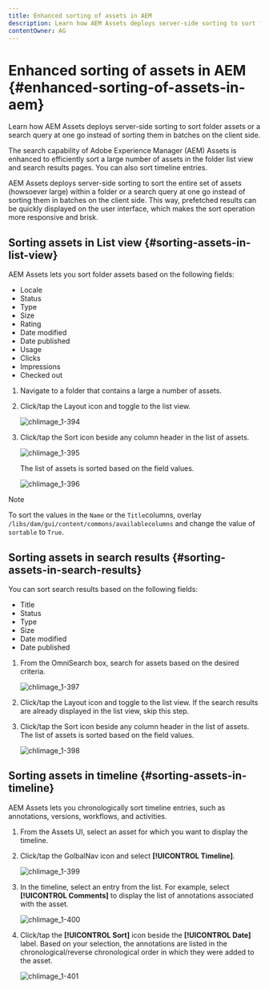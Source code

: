 ```yaml
---
title: Enhanced sorting of assets in AEM
description: Learn how AEM Assets deploys server-side sorting to sort folder assets or a search query at one go instead of sorting them in batches on the client side.
contentOwner: AG
---
```


# Enhanced sorting of assets in AEM {#enhanced-sorting-of-assets-in-aem}

Learn how AEM Assets deploys server-side sorting to sort folder assets or a search query at one go instead of sorting them in batches on the client side.

The search capability of Adobe Experience Manager (AEM) Assets is enhanced to efficiently sort a large number of assets in the folder list view and search results pages. You can also sort timeline entries.

AEM Assets deploys server-side sorting to sort the entire set of assets (howsoever large) within a folder or a search query at one go instead of sorting them in batches on the client side. This way, prefetched results can be quickly displayed on the user interface, which makes the sort operation more responsive and brisk.

## Sorting assets in List view {#sorting-assets-in-list-view}

AEM Assets lets you sort folder assets based on the following fields:

* Locale
* Status
* Type
* Size
* Rating
* Date modified
* Date published
* Usage
* Clicks
* Impressions
* Checked out

1. Navigate to a folder that contains a large a number of assets.
1. Click/tap the Layout icon and toggle to the list view.

   ![chlimage_1-394](assets/chlimage_1-394.png)

1. Click/tap the Sort icon beside any column header in the list of assets.

   ![chlimage_1-395](assets/chlimage_1-395.png)

   The list of assets is sorted based on the field values.

   ![chlimage_1-396](assets/chlimage_1-396.png)

>[!NOTE]
>
>To sort the values in the `Name` or the `Title`columns, overlay `/libs/dam/gui/content/commons/availablecolumns` and change the value of `sortable` to `True`.

## Sorting assets in search results {#sorting-assets-in-search-results}

You can sort search results based on the following fields:

* Title
* Status
* Type
* Size
* Date modified
* Date published

1. From the OmniSearch box, search for assets based on the desired criteria.

   ![chlimage_1-397](assets/chlimage_1-397.png)

1. Click/tap the Layout icon and toggle to the list view. If the search results are already displayed in the list view, skip this step.
1. Click/tap the Sort icon beside any column header in the list of assets. The list of assets is sorted based on the field values.

   ![chlimage_1-398](assets/chlimage_1-398.png)

## Sorting assets in timeline {#sorting-assets-in-timeline}

AEM Assets lets you chronologically sort timeline entries, such as annotations, versions, workflows, and activities.

1. From the Assets UI, select an asset for which you want to display the timeline.
1. Click/tap the GolbalNav icon and select **[!UICONTROL Timeline]**.

   ![chlimage_1-399](assets/chlimage_1-399.png)

1. In the timeline, select an entry from the list. For example, select **[!UICONTROL Comments]** to display the list of annotations associated with the asset. 

   ![chlimage_1-400](assets/chlimage_1-400.png)

1. Click/tap the **[!UICONTROL Sort]** icon beside the **[!UICONTROL Date]** label. Based on your selection, the annotations are listed in the chronological/reverse chronological order in which they were added to the asset.

   ![chlimage_1-401](assets/chlimage_1-401.png)

